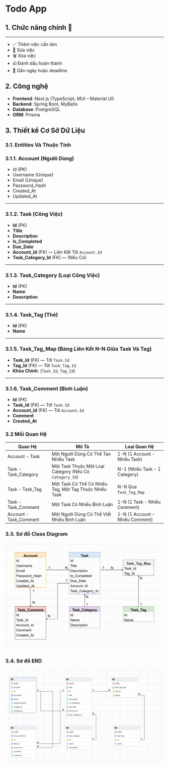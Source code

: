 # Todo App

## 1. Chức năng chính 🥰

---

- ✅ Thêm việc cần làm
- 📝 Sửa việc
- 🗑️ Xóa việc
- ☑️ Đánh dấu hoàn thành
- 📅  Gắn ngày hoặc deadline

## 2. Công nghệ

- **Frontend**: Next.js (TypeScript, MUI – Material UI)
- **Backend**: Spring Boot, MyBatis
- **Database**: PostgreSQL
- **ORM**: Prisma

## 3. Thiết kế Cơ Sở Dữ Liệu

### **3.1. Entities Và Thuộc Tính**

### 3.1.1. Account (Người Dùng)

- Id (PK)
- Username (Unique)
- Email (Unique)
- Password_Hash
- Created_At
- Updated_At

---

### 3.1.2. Task (Công Việc)

- **Id** (PK)
- **Title**
- **Description**
- **Is_Completed**
- **Due_Date**
- **Account_Id** (FK) — Liên Kết Tới `Account.Id`
- **Task_Category_Id** (FK) — (Nếu Có)

---

### 3.1.3. Task_Category (Loại Công Việc)

- **Id** (PK)
- **Name**
- **Description**

---

### 3.1.4. Task_Tag (Thẻ)

- **Id** (PK)
- **Name**

---

### 3.1.5. Task_Tag_Map (Bảng Liên Kết N-N Giữa Task Và Tag)

- **Task_Id** (FK) — Tới `Task.Id`
- **Tag_Id** (FK) — Tới `Task_Tag.Id`
- **Khóa Chính**: (`Task_Id`, `Tag_Id`)

---

### 3.1.6. Task_Comment (Bình Luận)

- **Id** (PK)
- **Task_Id** (FK) — Tới `Task.Id`
- **Account_Id** (FK) — Tới `Account.Id`
- **Comment**
- **Created_At**

### **3.2 Mối Quan Hệ**

| Quan Hệ | 	Mô Tả | 	Loại Quan Hệ |
| --- | --- | --- |
| Account - Task | Một Người Dùng Có Thể Tạo Nhiều Task | 1-N (1 Account - Nhiều Task) |
| Task - Task_Category | Một Task Thuộc Một Loại Category (Nếu Có `Category_Id`) | N-1 (Nhiều Task - 1 Category) |
| Task - Task_Tag | Một Task Có Thể Có Nhiều Tag, Một Tag Thuộc Nhiều Task | N-N Qua `Task_Tag_Map` |
| Task - Task_Comment | Một Task Có Nhiều Bình Luận | 1-N (1 Task - Nhiều Comment) |
| Account - Task_Comment | Một Người Dùng Có Thể Viết Nhiều Bình Luận | 1-N (1 Account - Nhiều Comment) |

### **3.3. Sơ đồ Class Diagram**

![todoapp.drawio (6).png](https://github.com/taicutm/todo-app/blob/main/img/class_diagram.png?raw=true)

### **3.4. Sơ đồ ERD**
![todoapp.drawio (6).png](https://raw.githubusercontent.com/taicutm/todo-app/refs/heads/main/img/ERD.png)
